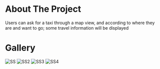 # About The Project
Users can ask for a taxi through a map view, and according to where they are and want to go; some travel information will be displayed

# Gallery
![SS](https://user-images.githubusercontent.com/88013314/210285242-c4ba857d-e411-45f8-9c4c-00a166aa8d20.jpg)
![SS2](https://user-images.githubusercontent.com/88013314/210285233-3277633b-4a70-4487-9d58-5d64cb6b479e.jpg)
![SS3](https://user-images.githubusercontent.com/88013314/210285285-b8790306-4054-4e2f-bbe7-dcdf3553ce16.jpg)
![SS4](https://user-images.githubusercontent.com/88013314/210285264-355ff7d8-7bb4-4f90-9ec6-c329937b1259.jpg)
